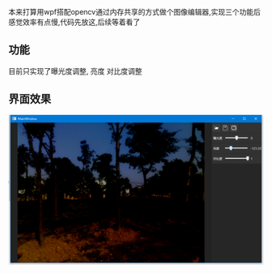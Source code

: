 本来打算用wpf搭配opencv通过内存共享的方式做个图像编辑器,实现三个功能后感觉效率有点慢,代码先放这,后续等着看了  
## 功能
目前只实现了曝光度调整, 亮度 对比度调整
## 界面效果
![image.png](doc/img.png)  
